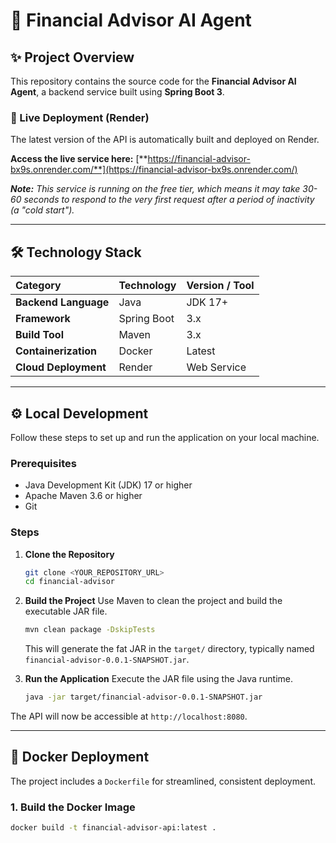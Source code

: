 # 🏦 Financial Advisor AI Agent

## ✨ Project Overview

This repository contains the source code for the **Financial Advisor AI Agent**, a backend service built using **Spring Boot 3**.


### 🚀 Live Deployment (Render)

The latest version of the API is automatically built and deployed on Render.

**Access the live service here:**
[**https://financial-advisor-bx9s.onrender.com/**](https://financial-advisor-bx9s.onrender.com/)

_**Note:** This service is running on the free tier, which means it may take 30-60 seconds to respond to the very first request after a period of inactivity (a "cold start")._

---

## 🛠️ Technology Stack

| Category | Technology | Version / Tool |
| :--- | :--- | :--- |
| **Backend Language** | Java | JDK 17+ |
| **Framework** | Spring Boot | 3.x |
| **Build Tool** | Maven | 3.x |
| **Containerization** | Docker | Latest |
| **Cloud Deployment** | Render | Web Service |

---

## ⚙️ Local Development

Follow these steps to set up and run the application on your local machine.

### Prerequisites

* Java Development Kit (JDK) 17 or higher
* Apache Maven 3.6 or higher
* Git

### Steps

1.  **Clone the Repository**
    ```bash
    git clone <YOUR_REPOSITORY_URL>
    cd financial-advisor
    ```

2.  **Build the Project**
    Use Maven to clean the project and build the executable JAR file.
    ```bash
    mvn clean package -DskipTests
    ```
    This will generate the fat JAR in the `target/` directory, typically named `financial-advisor-0.0.1-SNAPSHOT.jar`.

3.  **Run the Application**
    Execute the JAR file using the Java runtime.
    ```bash
    java -jar target/financial-advisor-0.0.1-SNAPSHOT.jar
    ```

The API will now be accessible at `http://localhost:8080`.

---

## 🐳 Docker Deployment

The project includes a `Dockerfile` for streamlined, consistent deployment.

### 1. Build the Docker Image
```bash
docker build -t financial-advisor-api:latest .
